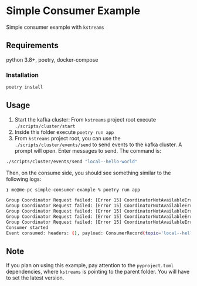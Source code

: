 # Simple Consumer Example

Simple consumer example with `kstreams`

## Requirements

python 3.8+, poetry, docker-compose

### Installation

```bash
poetry install
```

## Usage

1. Start the kafka cluster: From `kstreams` project root execute `./scripts/cluster/start`
2. Inside this folder execute `poetry run app`
3. From `kstreams` project root, you can use the `./scripts/cluster/events/send` to send events to the kafka cluster. A prompt will open. Enter messages to send. The command is:
```bash
./scripts/cluster/events/send "local--hello-world"
```

Then, on the consume side, you should see something similar to the following logs:

```bash
❯ me@me-pc simple-consumer-example % poetry run app

Group Coordinator Request failed: [Error 15] CoordinatorNotAvailableError
Group Coordinator Request failed: [Error 15] CoordinatorNotAvailableError
Group Coordinator Request failed: [Error 15] CoordinatorNotAvailableError
Group Coordinator Request failed: [Error 15] CoordinatorNotAvailableError
Group Coordinator Request failed: [Error 15] CoordinatorNotAvailableError
Consumer started
Event consumed: headers: (), payload: ConsumerRecord(topic='local--hello-world', partition=0, offset=0, timestamp=1660733921761, timestamp_type=0, key=None, value=b'boo', checksum=None, serialized_key_size=-1, serialized_value_size=3, headers=())
```

## Note

If you plan on using this example, pay attention to the `pyproject.toml` dependencies, where
`kstreams` is pointing to the parent folder. You will have to set the latest version.
